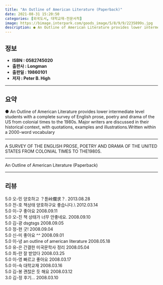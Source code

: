 ```yaml
---
title: "An Outline of American Literature (Paperback)"
date: 2021-08-31 15:20:50
categories: [외국도서, 대학교재-전문서적]
image: https://bimage.interpark.com/goods_image/5/8/9/9/2235899s.jpg
description: ● An Outline of American Literature provides lower intermediate level students with a complete survey of English prose, poetry and drama of the US from colonia
---
```


## **정보**

- **ISBN : 0582745020**
- **출판사 : Longman**
- **출판일 : 19860101**
- **저자 : Peter B. High**

------



## **요약**

●  An Outline of American Literature provides lower intermediate level students with a complete survey of English prose, poetry and drama of the US from colonial times to the 1980s. Major writers are discussed in their historical context, with quotations, examples and illustrations.Written within a 2000-word vocabulary

------

A SURVEY OF THE ENGLISH PROSE, POETRY AND DRAMA OF THE UNITED STATES FROM COLONIAL TIMES TO THE1980S.

------


An Outline of American Literature (Paperback) 

------


## **리뷰** 

5.0 오-민 양호하고 ？튿峠爛求？. 2013.08.28 <br/>5.0 전-호 책상태 양호하구요 좋습니다.\ 2012.03.14 <br/>5.0 이-구 좋아요 2008.09.11 <br/>5.0 오-진 책 상태가 너무 안좋네요. 2008.09.10 <br/>5.0 김-광 dsgtsgs 2008.09.05 <br/>5.0 정-현 굿!  2008.09.04 <br/>5.0 신-미 좋아요 ^^ 2008.09.01 <br/>5.0 이-녕 an outline of american literature 2008.05.18 <br/>5.0 유-은 간결한 미국문학사 정리 2008.05.04 <br/>5.0 최-란 잘 받았다 2008.03.25 <br/>5.0 이-영 빠르고 좋아요 2008.03.17 <br/>5.0 이-숙 대학교재 2008.03.16 <br/>5.0 김-봉 괜찮은 듯 해요 2008.03.12 <br/>3.0 김-정 후기... 2008.03.10 <br/>